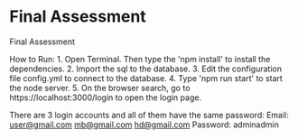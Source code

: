 # Final Assessment

Final Assessment

How to Run:
    1. Open Terminal. Then type the 'npm install' to install the dependencies.
    2. Import the sql to the database.
    3. Edit the configuration file config.yml to connect to the database.
    4. Type 'npm run start' to start the node server.
    5. On the browser search, go to https://localhost:3000/login to open the login page.

There are 3 login accounts and all of them have the same password:
    Email:  
        user@gmail.com
        mb@gmail.com
        hd@gmail.com
    Password:
        adminadmin